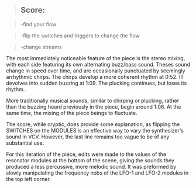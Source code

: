 >## Score:

>-find your flow

>-flip the switches and triggers to change the flow

>-change streams

The most immediately noticeable  feature of the piece is the stereo mixing, with each side featuring its own alternating buzz/bass sound. Theses sound change in speed over time, and are occasionally punctuated by seemingly arrhythmic chirps. The chirps develop a more coherent rhythm at 0:52. IT devolves into sudden buzzing at 1:09. The plucking continues, but loses its rhythm.

More traditionally musical sounds, similar to chirping or plucking, rather than the buzzing heard previously in the piece, begin around 1:06. At the same time, the mixing of the piece beings to fluctuate.

The score, while cryptic, does provide some explanation, as flipping the SWITCHES on the MODULES is an effective way to vary the synthesizer's sound in VCV. However, the last line remains too vague to be of any substantial use.


For this iteration of the piece, edits were made to the values of the resonator modules at the bottom of the scene, giving the sounds they produced a less percussive, more melodic sound. It was preformed by slowly manipulating the frequency nobs of the LFO-1 and LFO-2  modules in the top left corner.